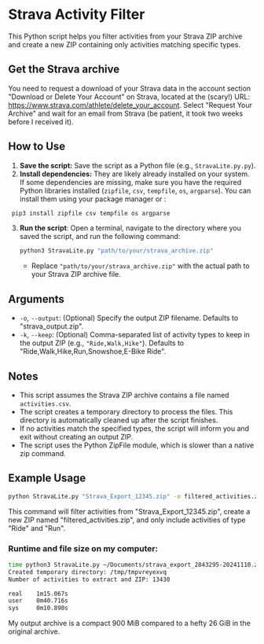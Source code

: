 # Strava Activity Filter

This Python script helps you filter activities from your Strava ZIP archive and create a new ZIP containing only activities matching specific types.

## Get the Strava archive

You need to request a download of your Strava data in the account section "Download or Delete Your Account" on Strava, located at the (scary!) URL: https://www.strava.com/athlete/delete_your_account.
Select "Request Your Archive" and wait for an email from Strava (be patient, it took two weeks before I received it).

## How to Use

1. **Save the script:** Save the script as a Python file (e.g., `StravaLite.py.py`).
2. **Install dependencies:** They are likely already installed on your system. If some dependencies are missing, make sure you have the required Python libraries installed (`zipfile`, `csv`, `tempfile`, `os`, `argparse`). You can install them using your package manager or :

  ```bash
   pip3 install zipfile csv tempfile os argparse
  ``` 
3. **Run the script**: Open a terminal, navigate to the directory where you saved the script, and run the following command:

   ```bash
   python3 StravaLite.py "path/to/your/strava_archive.zip"
   ``` 
    -   Replace `"path/to/your/strava_archive.zip"` with the actual path to your Strava ZIP archive file.

## Arguments

*   `-o`, `--output`: (Optional) Specify the output ZIP filename. Defaults to "strava_output.zip".
*   `-k`, `--keep`: (Optional) Comma-separated list of activity types to keep in the output ZIP (e.g., `"Ride,Walk,Hike"`). Defaults to "Ride,Walk,Hike,Run,Snowshoe,E-Bike Ride".

## Notes

*   This script assumes the Strava ZIP archive contains a file named `activities.csv`.
*   The script creates a temporary directory to process the files. This directory is automatically cleaned up after the script finishes.
*   If no activities match the specified types, the script will inform you and exit without creating an output ZIP.
*   The script uses the Python ZipFile module, which is slower than a native zip command.

## Example Usage

```bash
python StravaLite.py "Strava_Export_12345.zip" -o filtered_activities.zip -k "Ride,Run"
```
This command will filter activities from "Strava_Export_12345.zip", create a new ZIP named "filtered_activities.zip", and only include activities of type "Ride" and "Run".

### Runtime and file size on my computer:

```bash
time python3 StravaLite.py ~/Documents/strava_export_2843295-20241110.zip
Created temporary directory: /tmp/tmpvreyexvq
Number of activities to extract and ZIP: 13430

real    1m15.067s
user    0m40.716s
sys     0m10.890s
```
My output archive is a compact 900 MiB compared to a hefty 26 GiB in the original archive.
